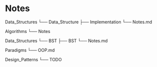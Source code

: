 # Notes

Data_Structures
    └── Data_Structure
        ├── Implementation
        └── Notes.md

Algorithms
    └── Notes

Data_Structures
    └── BST
        ├── BST
        └── Notes.md

Paradigms
    └── OOP.md

Design_Patterns
    └── TODO